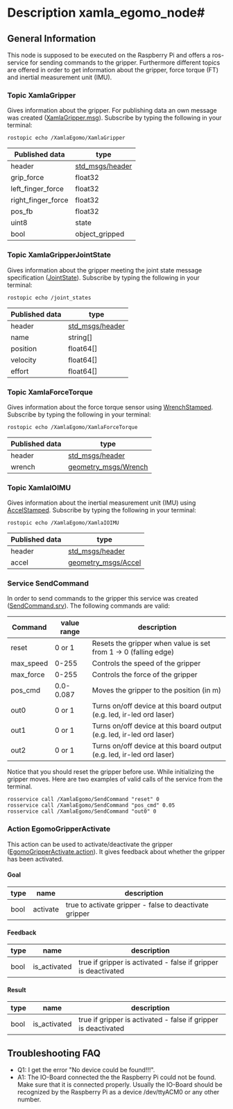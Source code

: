 # Description xamla_egomo_node#

## General Information ##

This node is supposed to be executed on the Raspberry Pi and offers a ros-service for sending commands to the gripper. Furthermore different topics are offered in order to get information about the gripper, force torque (FT) and inertial measurement unit (IMU).

### Topic XamlaGripper ###

Gives information about the gripper. For publishing data an own message was created ([XamlaGripper.msg](https://github.com/Xamla/xamla_egomo/tree/master/egomo_msgs/msg)). Subscribe by typing the following in your terminal:

    rostopic echo /XamlaEgomo/XamlaGripper

Published data | type
---------|-----------
header   | [std_msgs/header](http://docs.ros.org/jade/api/std_msgs/html/msg/Header.html)
grip_force | float32
left_finger_force | float32
right_finger_force | float32
pos_fb | float32
uint8 | state
bool | object_gripped

### Topic XamlaGripperJointState ###

Gives information about the gripper meeting the joint state message specification ([JointState](http://docs.ros.org/jade/api/sensor_msgs/html/msg/JointState.html)). Subscribe by typing the following in your terminal:

    rostopic echo /joint_states

Published data | type
---------|-----------
header   | [std_msgs/header](http://docs.ros.org/jade/api/std_msgs/html/msg/Header.html)
name     | string[]
position | float64[]
velocity | float64[]
effort | float64[]

### Topic XamlaForceTorque ###

Gives information about the force torque sensor using [WrenchStamped](http://docs.ros.org/jade/api/geometry_msgs/html/msg/WrenchStamped.html). Subscribe by typing the following in your terminal: 

    rostopic echo /XamlaEgomo/XamlaForceTorque

Published data | type
---------|-----------
header   | [std_msgs/header](http://docs.ros.org/jade/api/std_msgs/html/msg/Header.html)
wrench   | [geometry_msgs/Wrench](http://docs.ros.org/jade/api/geometry_msgs/html/msg/Wrench.html)

### Topic XamlaIOIMU ###

Gives information about the inertial measurement unit (IMU) using [AccelStamped](http://docs.ros.org/jade/api/geometry_msgs/html/msg/AccelStamped.html). Subscribe by typing the following in your terminal: 

    rostopic echo /XamlaEgomo/XamlaIOIMU

Published data | type
---------|-----------
header   | [std_msgs/header](http://docs.ros.org/jade/api/std_msgs/html/msg/Header.html)
accel   | [geometry_msgs/Accel](http://docs.ros.org/jade/api/geometry_msgs/html/msg/Accel.html)

### Service SendCommand ###

In order to send commands to the gripper this service was created ([SendCommand.srv](https://github.com/Xamla/xamla_egomo/tree/master/egomo_msgs/srv)). The following commands are valid:

Command | value range | description
---------|-----------|--------------
reset   | 0 or 1 | Resets the gripper when value is set from 1 -> 0 (falling edge)
max_speed | 0-255 | Controls the speed of the gripper
max_force | 0-255 | Controls the force of the gripper
pos_cmd | 0.0-0.087 | Moves the gripper to the position (in m)
out0 | 0 or 1 | Turns on/off device at this board output (e.g. led, ir-led ord laser)
out1 | 0 or 1 | Turns on/off device at this board output (e.g. led, ir-led ord laser)
out2 | 0 or 1 | Turns on/off device at this board output (e.g. led, ir-led ord laser)

Notice that you should reset the gripper before use. While initializing the gripper moves. Here are two examples of valid calls of the service from the terminal.

    rosservice call /XamlaEgomo/SendCommand "reset" 0
    rosservice call /XamlaEgomo/SendCommand "pos_cmd" 0.05
    rosservice call /XamlaEgomo/SendCommand "out0" 0
    
### Action EgomoGripperActivate ###

This action can be used to activate/deactivate the gripper ([EgomoGripperActivate.action](https://github.com/Xamla/xamla_egomo/blob/master/egomo_msgs/action/EgomoGripperActivate.action)). It gives feedback about whether the gripper has been activated.

#### Goal ####

type | name | description
---------|-----------|---------------
bool   | activate | true to activate gripper - false to deactivate gripper

#### Feedback ####

type | name | description
---------|-----------|---------------
bool   | is_activated | true if gripper is activated - false if gripper is deactivated

#### Result ####

type | name | description
---------|-----------|---------------
bool   | is_activated | true if gripper is activated - false if gripper is deactivated
    
## Troubleshooting FAQ

 - Q1: I get the error "No device could be found!!!".
 - A1: The IO-Board connected the the Raspberry Pi could not be found. Make sure that it is connected properly. Usually the IO-Board should be recognized by the Raspberry Pi as a device /dev/ttyACM0 or any other number.
